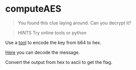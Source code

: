 # computeAES
>You found this clue laying around. Can you decrypt it?

>HINTS
Try online tools or python

Use a [tool](http://tomeko.net/online_tools/base64.php?lang=en) to encode the key from b64 to hex.

[Here](http://extranet.cryptomathic.com/aescalc/index?) you can decode the message.

Convert the output from hex to ascii to get the flag.
